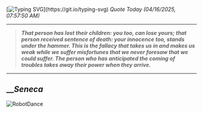 [![Typing SVG](https://readme-typing-svg.herokuapp.com?font=Press+Start+2P&color=C2F784&size=35&width=900&height=100&lines=Hello+World%2C+I'm+Hung+!)](https://git.io/typing-svg) 
_Quote Today (04/16/2025, 07:57:50 AM)_
___
>**_That person has lost their children: you too, can lose yours; that person received sentence of death: your innocence too, stands under the hammer. This is the fallacy that takes us in and makes us weak while we suffer misfortunes that we never foresaw that we could suffer. The person who has anticipated the coming of troubles takes away their power when they arrive._**
___

## __**_Seneca_**

![RobotDance](src/assets/images/robot-dancing-dribble.gif?style=center)

